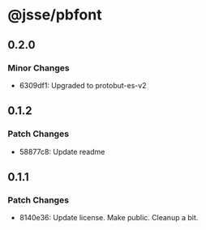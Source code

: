 # @jsse/pbfont

## 0.2.0

### Minor Changes

- 6309df1: Upgraded to protobut-es-v2

## 0.1.2

### Patch Changes

- 58877c8: Update readme

## 0.1.1

### Patch Changes

- 8140e36: Update license. Make public. Cleanup a bit.

